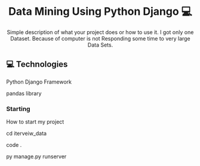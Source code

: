                      
<h1 align="center" style="font-weight: bold;">Data Mining Using Python Django 💻</h1>


<p align="center">Simple description of what your project does or how to use it. I got only one Dataset. Because of computer is not Responding some time to very large Data Sets.</p>


 
<h2 id="technologies">💻 Technologies</h2>

Python Django Framework

pandas library

 
<h3>Starting</h3>

How to start my project 

cd iterveiw_data

code .

py manage.py runserver
